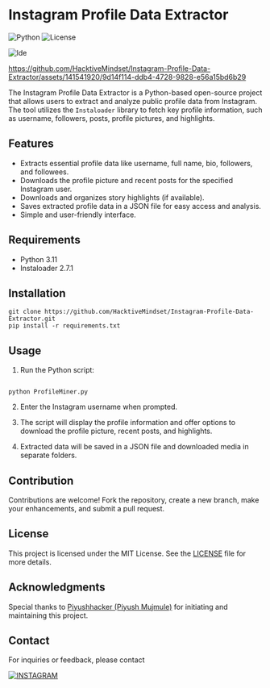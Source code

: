 # Instagram Profile Data Extractor

![Python](https://img.shields.io/badge/Python-3.11-blue.svg)
![License](https://img.shields.io/badge/License-MIT-yellow.svg)

![Ide](https://img.shields.io/badge/PyCharm-000000.svg?&style=for-the-badge&logo=PyCharm&logoColor=white)

https://github.com/HacktiveMindset/Instagram-Profile-Data-Extractor/assets/141541920/9d14f114-ddb4-4728-9828-e56a15bd6b29

The Instagram Profile Data Extractor is a Python-based open-source project that allows users to extract and analyze public profile data from Instagram. The tool utilizes the `Instaloader` library to fetch key profile information, such as username, followers, posts, profile pictures, and highlights.

## Features

- Extracts essential profile data like username, full name, bio, followers, and followees.
- Downloads the profile picture and recent posts for the specified Instagram user.
- Downloads and organizes story highlights (if available).
- Saves extracted profile data in a JSON file for easy access and analysis.
- Simple and user-friendly interface.

## Requirements

- Python 3.11
- Instaloader 2.7.1

## Installation
````
git clone https://github.com/HacktiveMindset/Instagram-Profile-Data-Extractor.git
pip install -r requirements.txt
````

## Usage

1. Run the Python script:
```

python ProfileMiner.py

```

2. Enter the Instagram username when prompted.

3. The script will display the profile information and offer options to download the profile picture, recent posts, and highlights.

4. Extracted data will be saved in a JSON file and downloaded media in separate folders.

## Contribution

Contributions are welcome! Fork the repository, create a new branch, make your enhancements, and submit a pull request.

## License

This project is licensed under the MIT License. See the [LICENSE](LICENSE) file for more details.

## Acknowledgments


Special thanks to [Piyushhacker (Piyush Mujmule)](https://github.com/HacktiveMindset) for initiating and maintaining this project.

## Contact

For inquiries or feedback, please contact

[![INSTAGRAM](https://img.shields.io/badge/Instagram-E4405F?style=for-the-badge&logo=instagram&logoColor=white)](https://www.instagram.com/piyush.mujmule)

